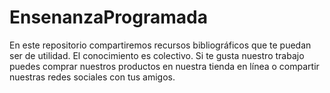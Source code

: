 # EnsenanzaProgramada
En este repositorio compartiremos recursos bibliográficos que te puedan ser de utilidad.
El conocimiento es colectivo.
Si te gusta nuestro trabajo puedes comprar nuestros productos en nuestra tienda en línea o compartir nuestras redes sociales con tus amigos.
